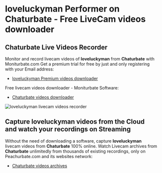 # loveluckyman Performer on Chaturbate - Free LiveCam videos downloader

## Chaturbate Live Videos Recorder

Monitor and record livecam videos of **loveluckyman** from **Chaturbate** with Moniturbate.com
Get a premium trial for free by just and only registering with your Email address:
* [loveluckyman Premium videos downloader](https://moniturbate.com/request-demo-licence-key.html)

Free livecam videos downloader - Moniturbate Software:
* [Chaturbate videos downloader](https://moniturbate.com/moniturbate-download-software.html)

![loveluckyman livecam videos recorder](https://peachurnet.com/templates/moniturbate-software.png)


## Capture loveluckyman videos from the Cloud and watch your recordings on Streaming

Without the need of downloading a software, capture **loveluckyman** livecam videos from **Chaturbate** 100% online.
Watch Livecam archives from **Chaturbate** unlimitedly from thousands of existing recordings, only on Peachurbate.com and its websites network:
* [Chaturbate videos archives](https://peachurnet.com/)